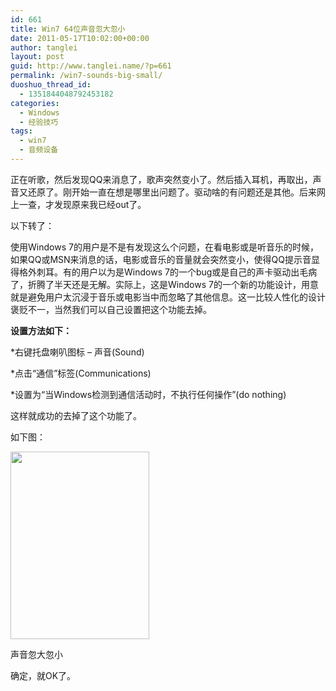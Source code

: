 ```yaml
---
id: 661
title: Win7 64位声音忽大忽小
date: 2011-05-17T10:02:00+00:00
author: tanglei
layout: post
guid: http://www.tanglei.name/?p=661
permalink: /win7-sounds-big-small/
duoshuo_thread_id:
  - 1351844048792453182
categories:
  - Windows
  - 经验技巧
tags:
  - win7
  - 音频设备
---
```

正在听歌，然后发现QQ来消息了，歌声突然变小了。然后插入耳机，再取出，声音又还原了。刚开始一直在想是哪里出问题了。驱动啥的有问题还是其他。后来网上一查，才发现原来我已经out了。

以下转了：

使用Windows 7的用户是不是有发现这么个问题，在看电影或是听音乐的时候，如果QQ或MSN来消息的话，电影或音乐的音量就会突然变小，使得QQ提示音显得格外刺耳。有的用户以为是Windows 7的一个bug或是自己的声卡驱动出毛病了，折腾了半天还是无解。实际上，这是Windows 7的一个新的功能设计，用意就是避免用户太沉浸于音乐或电影当中而忽略了其他信息。这一比较人性化的设计褒贬不一，当然我们可以自己设置把这个功能去掉。

**设置方法如下：**

*右键托盘喇叭图标 &#8211; 声音(Sound)

*点击“通信”标签(Communications)

*设置为“当Windows检测到通信活动时，不执行任何操作”(do nothing)

这样就成功的去掉了这个功能了。

如下图：

<div id="attachment_662" style="width: 232px" class="wp-caption aligncenter">
  <a href="http://www.tanglei.name/wp-content/uploads/2011/05/d.png"><img class="size-medium wp-image-662" title="win7声音忽大忽小" src="http://www.tanglei.name/wp-content/uploads/2011/05/d-222x300.png" alt="" width="222" height="300" /></a>
  
  <p class="wp-caption-text">
    声音忽大忽小
  </p>
</div>

确定，就OK了。